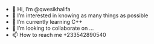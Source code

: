 - 👋 Hi, I’m @qwesikhalifa
- 👀 I’m interested in knowing as many things as possible
- 🌱 I’m currently learning C++
- 💞️ I’m looking to collaborate on ...
- 📫 How to reach me +233542890540

<!---
qwesikhalifa/qwesikhalifa is a ✨ special ✨ repository because its `README.md` (this file) appears on your GitHub profile.
You can click the Preview link to take a look at your changes.
--->
